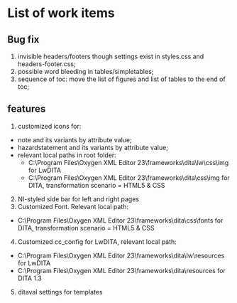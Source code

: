 # List of work items

## Bug fix

1. invisible headers/footers though settings exist in styles.css and headers-footer.css;
2. possible word bleeding in tables/simpletables;
3. sequence of toc: move the list of figures and list of tables to the end of toc;

## features

1. customized icons for:
  - note and its variants by attribute value;
  - hazardstatement and its variants by attribute value;
  - relevant local paths in root folder:
    - C:\Program Files\Oxygen XML Editor 23\frameworks\dita\lw\css\img for LwDITA
    - C:\Program Files\Oxygen XML Editor 23\frameworks\dita\css\img for DITA, transformation scenario = HTML5 & CSS

2. NI-styled side bar for left and right pages
3. Customized Font. Relevant local path:
  - C:\Program Files\Oxygen XML Editor 23\frameworks\dita\css\fonts for DITA, transformation scenario = HTML5 & CSS
4. Customized cc_config for LwDITA, relevant local path:
  - C:\Program Files\Oxygen XML Editor 23\frameworks\dita\lw\resources for LwDITA
  - C:\Program Files\Oxygen XML Editor 23\frameworks\dita\resources for DITA 1.3
5. ditaval settings for templates
